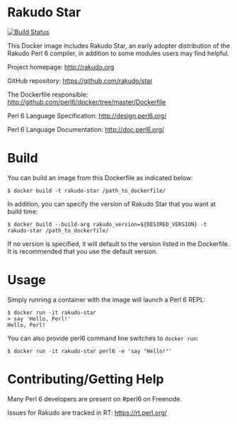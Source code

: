 # Rakudo Star

[![Build Status](https://travis-ci.org/perl6/docker.svg?branch=master)](https://travis-ci.org/perl6/docker)

This Docker image includes Rakudo Star, an early adopter distribution of the Rakudo Perl 6 compiler, in addition
to some modules users may find helpful.

Project homepage: http://rakudo.org

GitHub repository: https://github.com/rakudo/star

The Dockerfile responsible: http://github.com/perl6/docker/tree/master/Dockerfile

Perl 6 Language Specification: http://design.perl6.org/

Perl 6 Language Documentation: http://doc.perl6.org/

# Build

You can build an image from this Dockerfile as indicated below:

    $ docker build -t rakudo-star /path_to_dockerfile/

In addition, you can specify the version of Rakudo Star that you want at build time:

    $ docker build --build-arg rakudo_version=${DESIRED_VERSION} -t rakudo-star /path_to_dockerfile/

If no version is specified, it will default to the version listed in the Dockerfile. It is recommended that
you use the default version.

# Usage

Simply running a container with the image will launch a Perl 6 REPL:

    $ docker run -it rakudo-star
    > say 'Hello, Perl!'
    Hello, Perl!

You can also provide perl6 command line switches to `docker run`:

    $ docker run -it rakudo-star perl6 -e 'say "Hello!"'

# Contributing/Getting Help

Many Perl 6 developers are present on #perl6 on Freenode.

Issues for Rakudo are tracked in RT: https://rt.perl.org/
